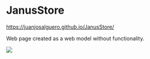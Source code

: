 # JanusStore
https://juanjosalguero.github.io/JanusStore/

Web page created as a web model without functionality.

<img src="https://i.ibb.co/VmMzGLC/image.png">
